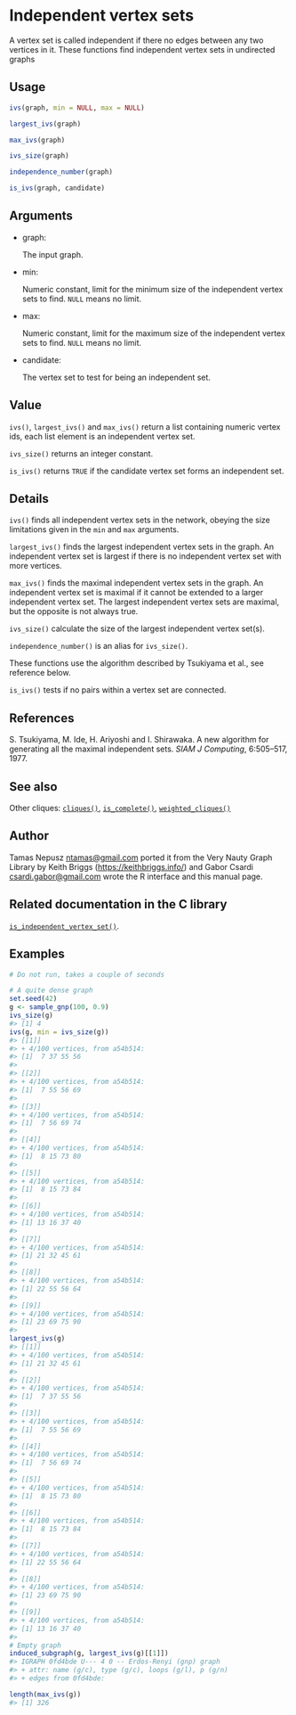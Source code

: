 # Independent vertex sets

A vertex set is called independent if there no edges between any two
vertices in it. These functions find independent vertex sets in
undirected graphs

## Usage

``` r
ivs(graph, min = NULL, max = NULL)

largest_ivs(graph)

max_ivs(graph)

ivs_size(graph)

independence_number(graph)

is_ivs(graph, candidate)
```

## Arguments

- graph:

  The input graph.

- min:

  Numeric constant, limit for the minimum size of the independent vertex
  sets to find. `NULL` means no limit.

- max:

  Numeric constant, limit for the maximum size of the independent vertex
  sets to find. `NULL` means no limit.

- candidate:

  The vertex set to test for being an independent set.

## Value

`ivs()`, `largest_ivs()` and `max_ivs()` return a list containing
numeric vertex ids, each list element is an independent vertex set.

`ivs_size()` returns an integer constant.

`is_ivs()` returns `TRUE` if the candidate vertex set forms an
independent set.

## Details

`ivs()` finds all independent vertex sets in the network, obeying the
size limitations given in the `min` and `max` arguments.

`largest_ivs()` finds the largest independent vertex sets in the graph.
An independent vertex set is largest if there is no independent vertex
set with more vertices.

`max_ivs()` finds the maximal independent vertex sets in the graph. An
independent vertex set is maximal if it cannot be extended to a larger
independent vertex set. The largest independent vertex sets are maximal,
but the opposite is not always true.

`ivs_size()` calculate the size of the largest independent vertex
set(s).

`independence_number()` is an alias for `ivs_size()`.

These functions use the algorithm described by Tsukiyama et al., see
reference below.

`is_ivs()` tests if no pairs within a vertex set are connected.

## References

S. Tsukiyama, M. Ide, H. Ariyoshi and I. Shirawaka. A new algorithm for
generating all the maximal independent sets. *SIAM J Computing*,
6:505–517, 1977.

## See also

Other cliques: [`cliques()`](https://r.igraph.org/reference/cliques.md),
[`is_complete()`](https://r.igraph.org/reference/is_complete.md),
[`weighted_cliques()`](https://r.igraph.org/reference/weighted_cliques.md)

## Author

Tamas Nepusz <ntamas@gmail.com> ported it from the Very Nauty Graph
Library by Keith Briggs (<https://keithbriggs.info/>) and Gabor Csardi
<csardi.gabor@gmail.com> wrote the R interface and this manual page.

## Related documentation in the C library

[`is_independent_vertex_set()`](https://igraph.org/c/html/latest/igraph-Cliques.html#igraph_is_independent_vertex_set).

## Examples

``` r
# Do not run, takes a couple of seconds

# A quite dense graph
set.seed(42)
g <- sample_gnp(100, 0.9)
ivs_size(g)
#> [1] 4
ivs(g, min = ivs_size(g))
#> [[1]]
#> + 4/100 vertices, from a54b514:
#> [1]  7 37 55 56
#> 
#> [[2]]
#> + 4/100 vertices, from a54b514:
#> [1]  7 55 56 69
#> 
#> [[3]]
#> + 4/100 vertices, from a54b514:
#> [1]  7 56 69 74
#> 
#> [[4]]
#> + 4/100 vertices, from a54b514:
#> [1]  8 15 73 80
#> 
#> [[5]]
#> + 4/100 vertices, from a54b514:
#> [1]  8 15 73 84
#> 
#> [[6]]
#> + 4/100 vertices, from a54b514:
#> [1] 13 16 37 40
#> 
#> [[7]]
#> + 4/100 vertices, from a54b514:
#> [1] 21 32 45 61
#> 
#> [[8]]
#> + 4/100 vertices, from a54b514:
#> [1] 22 55 56 64
#> 
#> [[9]]
#> + 4/100 vertices, from a54b514:
#> [1] 23 69 75 90
#> 
largest_ivs(g)
#> [[1]]
#> + 4/100 vertices, from a54b514:
#> [1] 21 32 45 61
#> 
#> [[2]]
#> + 4/100 vertices, from a54b514:
#> [1]  7 37 55 56
#> 
#> [[3]]
#> + 4/100 vertices, from a54b514:
#> [1]  7 55 56 69
#> 
#> [[4]]
#> + 4/100 vertices, from a54b514:
#> [1]  7 56 69 74
#> 
#> [[5]]
#> + 4/100 vertices, from a54b514:
#> [1]  8 15 73 80
#> 
#> [[6]]
#> + 4/100 vertices, from a54b514:
#> [1]  8 15 73 84
#> 
#> [[7]]
#> + 4/100 vertices, from a54b514:
#> [1] 22 55 56 64
#> 
#> [[8]]
#> + 4/100 vertices, from a54b514:
#> [1] 23 69 75 90
#> 
#> [[9]]
#> + 4/100 vertices, from a54b514:
#> [1] 13 16 37 40
#> 
# Empty graph
induced_subgraph(g, largest_ivs(g)[[1]])
#> IGRAPH 0fd4bde U--- 4 0 -- Erdos-Renyi (gnp) graph
#> + attr: name (g/c), type (g/c), loops (g/l), p (g/n)
#> + edges from 0fd4bde:

length(max_ivs(g))
#> [1] 326
```
